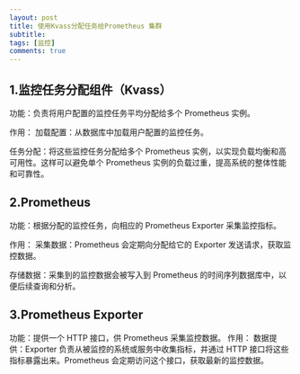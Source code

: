 ```yaml
---
layout: post
title: 使用Kvass分配任务给Prometheus 集群
subtitle: 
tags: [监控]
comments: true
---  
```


## 1.监控任务分配组件（Kvass）

功能：负责将用户配置的监控任务平均分配给多个 Prometheus 实例。

作用：
加载配置：从数据库中加载用户配置的监控任务。

任务分配：将这些监控任务分配给多个 Prometheus 实例，以实现负载均衡和高可用性。这样可以避免单个 Prometheus 实例的负载过重，提高系统的整体性能和可靠性。

## 2.Prometheus

功能：根据分配的监控任务，向相应的 Prometheus Exporter 采集监控指标。

作用：
采集数据：Prometheus 会定期向分配给它的 Exporter 发送请求，获取监控数据。

存储数据：采集到的监控数据会被写入到 Prometheus 的时间序列数据库中，以便后续查询和分析。

## 3.Prometheus Exporter

功能：提供一个 HTTP 接口，供 Prometheus 采集监控数据。
作用：
数据提供：Exporter 负责从被监控的系统或服务中收集指标，并通过 HTTP 接口将这些指标暴露出来。Prometheus 会定期访问这个接口，获取最新的监控数据。